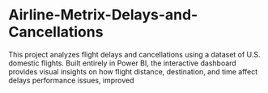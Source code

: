 # Airline-Metrix-Delays-and-Cancellations
This project analyzes flight delays and cancellations using a dataset of U.S. domestic flights. Built entirely in Power BI, the interactive dashboard provides visual insights on how flight distance, destination, and time affect delays performance issues, improved
